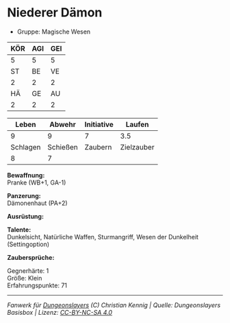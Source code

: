# Niederer Dämon  
- Gruppe: Magische Wesen  

| KÖR | AGI | GEI |  
| --- | --- | --- |  
| 5   | 5   | 5   |
| ST  | BE  | VE  |  
| 2   | 2   | 2   |
| HÄ  | GE  | AU  |  
| 2   | 2   | 2   |


| Leben    | Abwehr   | Initiative | Laufen     |
| -------- | -------- | ---------- | ---------- |
| 9        | 9        | 7          | 3.5        |
| Schlagen | Schießen | Zaubern    | Zielzauber |
| 8        | 7        |            |            |

**Bewaffnung:**  
Pranke (WB+1, GA-1)

**Panzerung:**  
Dämonenhaut (PA+2)

**Ausrüstung:**  


**Talente:**  
Dunkelsicht, Natürliche Waffen, Sturmangriff, Wesen der Dunkelheit (Settingoption)

**Zaubersprüche:**  


Gegnerhärte: 1  
Größe: Klein  
Erfahrungspunkte: 71  



___
*Fanwerk für [Dungeonslayers](https://www.dungeonslayers.net/) (C) Christian Kennig | Quelle: Dungeonslayers Basisbox | Lizenz: [CC-BY-NC-SA 4.0](https://creativecommons.org/licenses/by-nc-sa/4.0/deed.de)*